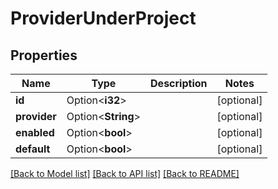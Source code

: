 # ProviderUnderProject

## Properties

Name | Type | Description | Notes
------------ | ------------- | ------------- | -------------
**id** | Option<**i32**> |  | [optional]
**provider** | Option<**String**> |  | [optional]
**enabled** | Option<**bool**> |  | [optional]
**default** | Option<**bool**> |  | [optional]

[[Back to Model list]](../README.md#documentation-for-models) [[Back to API list]](../README.md#documentation-for-api-endpoints) [[Back to README]](../README.md)


